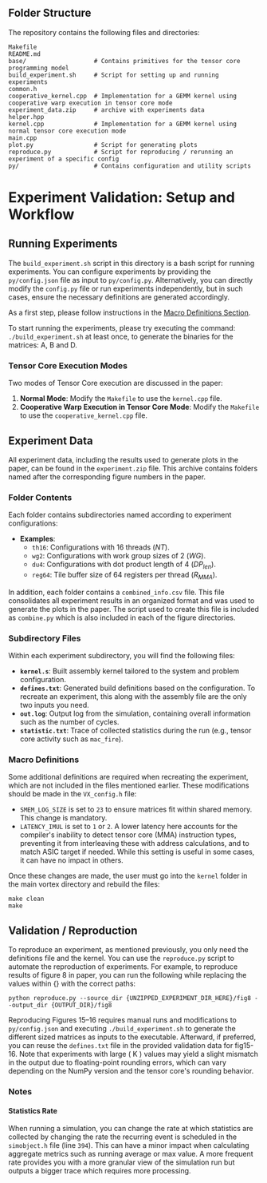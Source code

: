 ## Folder Structure

The repository contains the following files and directories:

```
Makefile
README.md
base/                   # Contains primitives for the tensor core programming model
build_experiment.sh     # Script for setting up and running experiments
common.h
cooperative_kernel.cpp  # Implementation for a GEMM kernel using cooperative warp execution in tensor core mode
experiment_data.zip     # archive with experiments data
helper.hpp
kernel.cpp              # Implementation for a GEMM kernel using normal tensor core execution mode
main.cpp
plot.py                 # Script for generating plots
reproduce.py            # Script for reproducing / rerunning an experiment of a specific config
py/                     # Contains configuration and utility scripts
```

# Experiment Validation: Setup and Workflow

## Running Experiments

The `build_experiment.sh` script in this directory is a bash script for running experiments. You can configure experiments by providing the `py/config.json` file as input to `py/config.py`. Alternatively, you can directly modify the `config.py` file or run experiments independently, but in such cases, ensure the necessary definitions are generated accordingly.


As a first step, please follow instructions in the [Macro Definitions Section](#macro-definitions).

To start running the experiments, please try executing the command: `./build_experiment.sh` at least once, to generate the binaries for the matrices: A, B and D.


### Tensor Core Execution Modes
Two modes of Tensor Core execution are discussed in the paper:
1. **Normal Mode**: Modify the `Makefile` to use the `kernel.cpp` file.
2. **Cooperative Warp Execution in Tensor Core Mode**: Modify the `Makefile` to use the `cooperative_kernel.cpp` file.



## Experiment Data

All experiment data, including the results used to generate plots in the paper, can be found in the `experiment.zip` file. This archive contains folders named after the corresponding figure numbers in the paper.

### Folder Contents
Each folder contains subdirectories named according to experiment configurations:
- **Examples**:
  - `th16`: Configurations with 16 threads ($NT$).
  - `wg2`: Configurations with work group sizes of 2 ($WG$).
  - `du4`: Configurations with dot product length of 4 ($DP_{len}$).
  - `reg64`: Tile buffer size of 64 registers per thread ($R_{MMA}$).

In addition, each folder contains a `combined_info.csv` file. This file consolidates all experiment results in an organized format and was used to generate the plots in the paper. The script used to create this file is included as `combine.py` which is also included in each of the figure directories.

### Subdirectory Files
Within each experiment subdirectory, you will find the following files:
- **`kernel.s`**: Built assembly kernel tailored to the system and problem configuration.
- **`defines.txt`**: Generated build definitions based on the configuration. To recreate an experiment, this along with the assembly file are the only two inputs you need.
- **`out.log`**: Output log from the simulation, containing overall information such as the number of cycles.
- **`statistic.txt`**: Trace of collected statistics during the run (e.g., tensor core activity such as `mac_fire`).

### Macro Definitions
Some additional definitions are required when recreating the experiment, which are not included in the files mentioned earlier. These modifications should be made in the `VX_config.h` file:
- `SMEM_LOG_SIZE` is set to `23` to ensure matrices fit within shared memory. This change is mandatory.
- `LATENCY_IMUL` is set to `1` or `2`. A lower latency here accounts for the compiler's inability to detect tensor core (MMA) instruction types, preventing it from interleaving these with address calculations, and to match ASIC target if needed. While this setting is useful in some cases, it can have no impact in others.

Once these changes are made, the user must go into the `kernel` folder in the main vortex directory and rebuild the files:
```
make clean
make
```

## Validation / Reproduction
To reproduce an experiment, as mentioned previously, you only need the definitions file and the kernel. You can use the `reproduce.py` script to automate the reproduction of experiments. For example, to reproduce results of figure 8 in paper, you can run the following while replacing the values within {} with the correct paths:

```
python reproduce.py --source_dir {UNZIPPED_EXPERIMENT_DIR_HERE}/fig8 --output_dir {OUTPUT_DIR}/fig8
```

Reproducing Figures 15–16 requires manual runs and modifications to `py/config.json` and executing `./build_experiment.sh` to generate the different sized matrices as inputs to the executable. Afterward, if preferred, you can reuse the `defines.txt` file in the provided validation data for fig15-16. Note that experiments with large \( K \) values may yield a slight mismatch in the output due to floating-point rounding errors, which can vary depending on the NumPy version and the tensor core's rounding behavior.

### Notes
#### Statistics Rate

When running a simulation, you can change the rate at which statistics are collected by changing the rate the recurring event is scheduled in the `simobject.h` file (line `394`). This can have a minor impact when calculating aggregate metrics such as running average or max value. A more frequent rate provides you with a more granular view of the simulation run but outputs a bigger trace which requires more processing.

